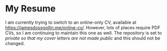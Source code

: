 # My Resume

I am currently trying to switch to an online-only CV, available at https://jamesdossgollin.me/online-cv/.
However, lots of places require PDF CVs, so I am continuing to maintain this one as well.
The repository is set to *private so that my cover letters are not made public* and this should not be changed.
